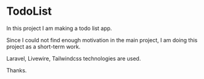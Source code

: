 # TodoList

In this project I am making a todo list app.

Since I could not find enough motivation in the main project, I am doing this project as a short-term work.

Laravel, Livewire, Tailwindcss technologies are used.

Thanks.
